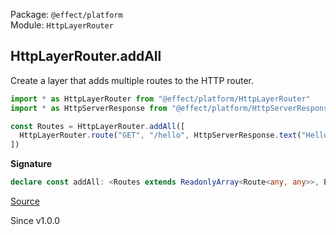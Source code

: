Package: `@effect/platform`<br />
Module: `HttpLayerRouter`<br />

## HttpLayerRouter.addAll

Create a layer that adds multiple routes to the HTTP router.

```ts
import * as HttpLayerRouter from "@effect/platform/HttpLayerRouter"
import * as HttpServerResponse from "@effect/platform/HttpServerResponse"

const Routes = HttpLayerRouter.addAll([
  HttpLayerRouter.route("GET", "/hello", HttpServerResponse.text("Hello, World!"))
])
```

**Signature**

```ts
declare const addAll: <Routes extends ReadonlyArray<Route<any, any>>, EX = never, RX = never>(routes: Routes | Effect.Effect<Routes, EX, RX>, options?: { readonly prefix?: string | undefined; }) => Layer.Layer<never, EX, HttpRouter | Exclude<RX, Scope.Scope> | Type.From<"Requires", Exclude<Route.Context<Routes[number]>, Provided>> | Type.From<"Error", Route.Error<Routes[number]>>>
```

[Source](https://github.com/Effect-TS/effect/tree/main/packages/platform/src/HttpLayerRouter.ts#L328)

Since v1.0.0